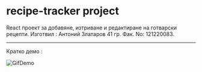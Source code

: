 
# recipe-tracker project

React проект за добавяне, изтриване и редактиране на готварски рецепти. Изготвил : Антоний Златаров 41 гр. Фак. No: 121220083.

---------------------------------------------

Кратко демо :

![GifDemo](https://github.com/AntoniiZ/recipe-tracker/assets/43596889/2979de59-0711-41c6-91a2-cab6192427a0)




